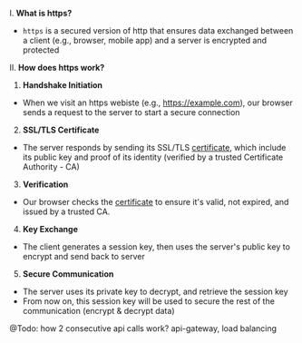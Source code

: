 I. **What is https?**
- `https` is a secured version of http that ensures data exchanged between a client (e.g., browser, mobile app) and a server is encrypted and protected

II. **How does https work?**
1. **Handshake Initiation**
- When we visit an https webiste (e.g., https://example.com), our browser sends a request to the server to start a secure connection
2. **SSL/TLS Certificate**
- The server responds by sending its SSL/TLS [certificate](), which include its public key and proof of its identity (verified by a trusted Certificate Authority - CA)
3. **Verification**
- Our browser checks the [certificate]() to ensure it's valid, not expired, and issued by a trusted CA. 
4. **Key Exchange**
- The client generates a session key, then uses the server's public key to encrypt and send back to server
5. **Secure Communication**
- The server uses its private key to decrypt, and retrieve the session key
- From now on, this session key will be used to secure the rest of the communication (encrypt & decrypt data)

@Todo: how 2 consecutive api calls work? api-gateway, load balancing
